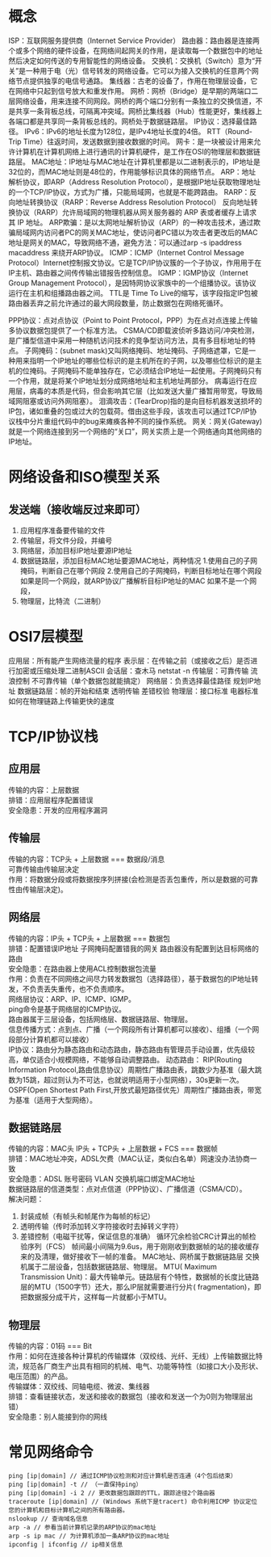 #   概念
ISP：互联网服务提供商（Internet Service Provider）
路由器：路由器是连接两个或多个网络的硬件设备，在网络间起网关的作用，是读取每一个数据包中的地址然后决定如何传送的专用智能性的网络设备。
交换机：交换机（Switch）意为“开关”是一种用于电（光）信号转发的网络设备。它可以为接入交换机的任意两个网络节点提供独享的电信号通路。
集线器：古老的设备了，作用在物理层设备，它在网络中只起到信号放大和重发作用。
网桥：网桥（Bridge）是早期的两端口二层网络设备，用来连接不同网段。网桥的两个端口分别有一条独立的交换信道，不是共享一条背板总线，可隔离冲突域。网桥比集线器（Hub）性能更好，集线器上各端口都是共享同一条背板总线的。网桥处于数据链路层。
IP协议：选择最佳路径。
IPv6：IPv6的地址长度为128位，是IPv4地址长度的4倍。
RTT（Round-Trip Time）往返时间，发送数据到接收数据的时间。
网卡：是一块被设计用来允许计算机在计算机网络上进行通讯的计算机硬件，是工作在OSI的物理层和数据链路层。
MAC地址：IP地址与MAC地址在计算机里都是以二进制表示的，IP地址是32位的，而MAC地址则是48位的，作用能够标识具体的网络节点。
ARP：地址解析协议，即ARP（Address Resolution Protocol），是根据IP地址获取物理地址的一个TCP/IP协议，方式为广播，只能局域网，也就是不能跨路由。
RARP：反向地址转换协议（RARP：Reverse Address Resolution Protocol） 反向地址转换协议（RARP）允许局域网的物理机器从网关服务器的 ARP 表或者缓存上请求其 IP 地址。
ARP欺骗：是以太网地址解析协议（ARP）的一种攻击技术，通过欺骗局域网内访问者PC的网关MAC地址，使访问者PC错以为攻击者更改后的MAC地址是网关的MAC，导致网络不通，避免方法：可以通过arp -s ipaddress macaddress 来绕开ARP协议。
ICMP：ICMP（Internet Control Message Protocol）Internet控制报文协议。它是TCP/IP协议簇的一个子协议，作用用于在IP主机、路由器之间传传输出错报告控制信息。
IGMP：IGMP协议（Internet Group Management Protocol），是因特网协议家族中的一个组播协议。该协议运行在主机和组播路由器之间。
TTL是 Time To Live的缩写，该字段指定IP包被路由器丢弃之前允许通过的最大网段数量，防止数据包在网络死循环。

PPP协议：点对点协议（Point to Point Protocol，PPP）为在点对点连接上传输多协议数据包提供了一个标准方法。
CSMA/CD即载波侦听多路访问/冲突检测，是广播型信道中采用一种随机访问技术的竞争型访问方法，具有多目标地址的特点。
子网掩码：(subnet mask)又叫网络掩码、地址掩码、子网络遮罩，它是一种用来指明一个IP地址的哪些位标识的是主机所在的子网，以及哪些位标识的是主机的位掩码。子网掩码不能单独存在，它必须结合IP地址一起使用。子网掩码只有一个作用，就是将某个IP地址划分成网络地址和主机地址两部分。
病毒运行在应用层，病毒的本质是代码，但会影响其它层（比如发送大量广播暂用带宽，导致局域网阻塞或访问外网阻塞）。
泪滴攻击：(TearDrop)指的是向目标机器发送损坏的IP包，诸如重叠的包或过大的包载荷。借由这些手段，该攻击可以通过TCP/IP协议栈中分片重组代码中的bug来瘫痪各种不同的操作系统。
网关：网关(Gateway)就是一个网络连接到另一个网络的“关口”，网关实质上是一个网络通向其他网络的IP地址。
#   网络设备和ISO模型关系
##  发送端（接收端反过来即可）
1.  应用程序准备要传输的文件
2.  传输层，将文件分段，并编号
3.  网络层，添加目标IP地址要源IP地址
4.  数据链路层，添加目标MAC地址要源MAC地址，两种情况
    1.使用自己的子网掩码，判断自己在哪个网段
    2.使用自己的子网掩码，判断目标地址在哪个网段
    如果是同一个网段，就ARP协议广播解析目标IP地址的MAC
    如果不是一个网段，
5.  物理层，比特流（二进制）

#   OSI7层模型
应用层：所有能产生网络流量的程序
表示层：在传输之前（或接收之后）是否进行加密或压缩处理二进制ASCII
会话层：查木马 netstat -n
传输层：可靠传输 流浪控制 不可靠传输（单个数据包就能搞定）
网络层：负责选择最佳路径 规划IP地址
数据链路层：帧的开始和结束 透明传输 差错校验
物理层：接口标准 电器标准 如何在物理链路上传输更快的速度

#   TCP/IP协议栈
##  应用层
传输的内容：上层数据<br>
排错：应用层程序配置错误<br>
安全隐患：开发的应用程序漏洞<br>
##  传输层
传输的内容：TCP头 + 上层数据 === 数据段/消息<br>
可靠传输由传输层决定<br>
作用：将数据分段或将数据按序列拼接(会检测是否丢包重传，所以是数据的可靠性由传输层决定)。
##  网络层
传输的内容：IP头 + TCP头 + 上层数据 === 数据包<br>
排错：配置错误IP地址 子网掩码配置错我的网关 路由器没有配置到达目标网络的路由<br>
安全隐患：在路由器上使用ACL控制数据包流量<br>
作用：负责在不同网络之间尽力转发数据包（选择路径），基于数据包的IP地址转发，不负责丢失重传，也不负责顺序。<br>
网络层协议：ARP、IP、ICMP、IGMP。<br>
ping命令是基于网络层的ICMP协议。<br>
路由器属于三层设备，包括网络层、数据链路层、物理层。<br>
信息传播方式：点到点、广播（一个网段所有计算机都可以接收）、组播（一个网段部分计算机都可以接收）<br>
IP协议：路由分为静态路由和动态路由，静态路由有管理员手动设置，优先级较高，单仅适合小规模网络，不能够自动调整路由。
动态路由：
RIP(Routing Information Protocol,路由信息协议）周期性广播路由表，跳数少为基准（最大跳数为15跳，超过则认为不可达，也就说明适用于小型网络），30s更新一次。
OSPF(Open Shortest Path First,开放式最短路径优先）周期性广播路由表，带宽为基准（适用于大型网络）。
##  数据链路层
传输的内容：MAC头 IP头 + TCP头 + 上层数据 + FCS === 数据帧<br>
排错：MAC地址冲突，ADSL欠费（MAC认证，类似白名单）网速没办法协商一致<br>
安全隐患：ADSL 账号密码 VLAN 交换机端口绑定MAC地址<br>
数据链路层的信道类型：点对点信道（PPP协议）、广播信道（CSMA/CD）。<br>
解决问题：
1.  封装成帧（有帧头和帧尾作为每帧的标记）
2.  透明传输（传时添加转义字符接收时去掉转义字符）
3.  差错控制（电磁干扰等，保证信息的准确）
    循环冗余检验CRC计算出的帧检验序列（FCS）
帧间最小间隔为9.6us，用于刚刚收到数据帧的站的接收缓存来的及清理，做好接收下一帧的准备。
MAC地址、网桥属于数据链路层
交换机属于二层设备，包括数据链路层、物理层。
MTU( Maximum Transmission Unit)：最大传输单元。链路层有个特性，数据帧的长度比链路层的MTU（1500字节）还大，那么IP层就需要进行分片( fragmentation)，即把数据报分成干片，这样每一片就都小于MTU。




##  物理层
传输的内容：01码 === Bit<br>
作用：如何在连接各种计算机的传输媒体（双绞线、光纤、无线）上传输数据比特流，规范各厂商生产出具有相同的机械、电气、功能等特性（如接口大小及形状、电压范围）的产品。<br>
传输媒体：双绞线、同轴电缆、微波、集线器<br>
排错：查看链接状态，发送和接收的数据包（接收和发送一个为0则为物理层出错）<br>
安全隐患：别人能接到你的网线

#   常见网络命令
```
ping [ip|domain] // 通过ICMP协议检测和对应计算机是否连通（4个包后结束）
ping [ip|domain] -t // （一直保持ping）
ping [ip|domain] -i 2 // 更改数据包跟踪的TTL，跟踪途径2个路由器
traceroute [ip|domain] // (Windows 系统下是tracert) 命令利用ICMP 协议定位您的计算机和目标计算机之间的所有路由器。
nslookup // 查询域名信息
arp -a // 参看当前计算机记录的ARP协议的mac地址
arp -s ip mac // 为计算机添加一条ARP协议的mac地址
ipconfig | ifconfig // ip相关信息
```